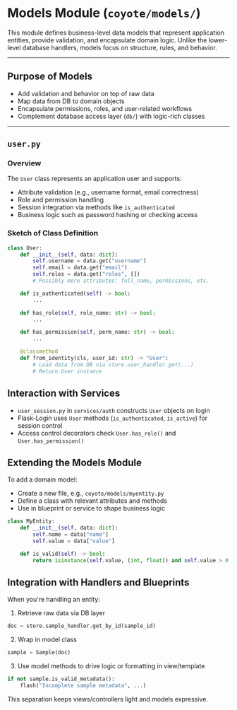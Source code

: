 # Models Module (`coyote/models/`)

This module defines business-level data models that represent application entities, provide validation, and encapsulate domain logic. Unlike the lower-level database handlers, models focus on structure, rules, and behavior.

---

## Purpose of Models

- Add validation and behavior on top of raw data
- Map data from DB to domain objects
- Encapsulate permissions, roles, and user-related workflows
- Complement database access layer (`db/`) with logic-rich classes

---

## `user.py`

### Overview

The `User` class represents an application user and supports:

- Attribute validation (e.g., username format, email correctness)
- Role and permission handling
- Session integration via methods like `is_authenticated`
- Business logic such as password hashing or checking access

### Sketch of Class Definition

```python
class User:
    def __init__(self, data: dict):
        self.username = data.get("username")
        self.email = data.get("email")
        self.roles = data.get("roles", [])
        # Possibly more attributes: full_name, permissions, etc.

    def is_authenticated(self) -> bool:
        ...

    def has_role(self, role_name: str) -> bool:
        ...

    def has_permission(self, perm_name: str) -> bool:
        ...

    @classmethod
    def from_identity(cls, user_id: str) -> "User":
        # Load data from DB via store.user_handler.get(...)
        # Return User instance
```

## Interaction with Services
- `user_session.py` in `services/auth` constructs `User` objects on login
- Flask-Login uses `User` methods (`is_authenticated`, `is_active`) for session control
- Access control decorators check `User.has_role()` and `User.has_permission()`

## Extending the Models Module
To add a domain model:
- Create a new file, e.g., `coyote/models/myentity.py`
- Define a class with relevant attributes and methods
- Use in blueprint or service to shape business logic

```python
class MyEntity:
    def __init__(self, data: dict):
        self.name = data["name"]
        self.value = data["value"]

    def is_valid(self) -> bool:
        return isinstance(self.value, (int, float)) and self.value > 0

```

## Integration with Handlers and Blueprints
When you're handling an entity:

1. Retrieve raw data via DB layer
```python
doc = store.sample_handler.get_by_id(sample_id)
```

2. Wrap in model class
```python
sample = Sample(doc)
```

3. Use model methods to drive logic or formatting in view/template

```python
if not sample.is_valid_metadata():
    flash("Incomplete sample metadata", ...)
```

This separation keeps views/controllers light and models expressive.